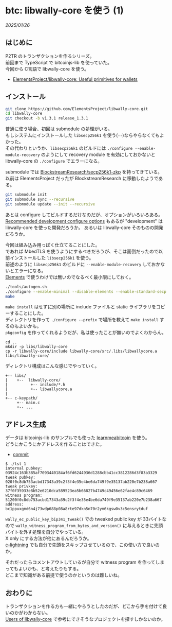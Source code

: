 # btc: libwally-core を使う (1)

_2025/01/26_

## はじめに

P2TR のトランザクションを作るシリーズ。  
前回まで TypeScript で bitcoinjs-lib を使っていた。  
今回から C言語で libwally-core を使う。

* [ElementsProject/libwally-core: Useful primitives for wallets](https://github.com/ElementsProject/libwally-core)

## インストール

```bash
git clone https://github.com/ElementsProject/libwally-core.git
cd libwally-core
git checkout -b v1.3.1 release_1.3.1
```

普通に使う場合、初回は submodule の処理がいる。  
もしシステムにインストールした `libsecp256k1` を使う(`--`)ならやらなくてもよかった。  
その代わりというか、`libsecp256k1` のビルドには `./configure --enable-module-recovery` のようにして recovery module を有効にしておかないと libwally-core の `./configure` でエラーになる。

submodule では [BlockstreamResearch/secp256k1-zkp](https://github.com/BlockstreamResearch/secp256k1-zkp) を持ってきている。  
以前は ElementsProject だったが BlockstreamResearch に移動したようである。

```bash
git submodule init
git submodule sync --recursive
git submodule update --init --recursive
```

あとは configure してビルドするだけなのだが、オプションがいろいろある。  
[Recommended development configure options](https://github.com/ElementsProject/libwally-core/tree/release_1.3.1?tab=readme-ov-file#recommended-development-configure-options) もあるが "development" は libwally-core を使った開発だろうか。
あるいは libwally-core そのものの開発だろうか。

今回は組み込み用っぽく仕立てることにした。  
であれば MbedTLS を使うようにするべきだろうが、そこは面倒だったので以前インストールした `libsecp256k1` を使う。  
前述のように `libsecp256k1` のビルドに `--enable-module-recovery` しておかないとエラーになる。  
[Elements](https://blockstream.com/elements/) で使うわけでは無いのでなるべく最小限にしておく。

```bash
./tools/autogen.sh
./configure --enable-minimal --disable-elements --enable-standard-secp --with-system-secp256k1 --disable-shared
make
```

`make install` はせずに別の場所に include ファイルと static ライブラリをコピーすることにした。  
ディレクトリを作って `./configure --prefix` で場所を教えて `make install` するのもよいかも。  
`pkgconfig` を作ってくれるようだが、私は使ったことが無いのでよくわからん。

```
cd ..
mkdir -p libs/libwally-core
cp -r libwally-core/include libwally-core/src/.libs/libwallycore.a libs/libwally-core/
```

ディレクトリ構成はこんな感じでやっていく。

```
+-- libs/
|    +--  libwally-core/
|          +-- include/*.h
|          +-- libwallycore.a
|
+-- c-keypath/
     +-- main.c
     +-- ...
```

## アドレス生成

データは bitcoinjs-lib のサンプルでも使った [learnmeabitcoin](https://learnmeabitcoin.com/technical/upgrades/taproot/#example-1-key-path-spend) を使う。  
どうにかこうにかアドレスを作ることはできた。

* [commit](https://github.com/hirokuma/c-keypath/blob/d9e2fbd92f0541c9ad1c2e72bf546a263364469a/main.c)

```console
$ ./tst 1
internal pubkey: 03924c163b385af7093440184af6fd6244936d1288cbb41cc3812286d3f83a3329
tweak pubkey:    020f0c8db753acbd17343a39c2f3f4e35e4be6da749f9e35137ab220e7b238a667
tweak privkey:   37f0f35933e8b52e6210dca589523ea5b66827b4749c49456e62fae4c89c6469
witness program: 51200f0c8db753acbd17343a39c2f3f4e35e4be6da749f9e35137ab220e7b238a667
address: bc1ppuxgmd6n4j73wdp688p08a8rte97dkn5n70r2ym6kgsw0v3c5ensrytduf
```

`wally_ec_public_key_bip341_tweak()` での tweaked public key が 33バイトなので
`wally_witness_program_from_bytes_and_version()` に与えるときに先頭バイトを外す処理を自分でやっている。  
X only にする方法が他にあるんだろうか。  
[c-lightning](https://github.com/ElementsProject/lightning/blob/0c6aa38bd57fd5bc3a042da742de6059799f28a7/bitcoin/script.c#L361-L362) でも自分で先頭をスキップさせているので、この使い方で良いのか。

それだったらコメントアウトしているが自分で witness program を作ってしまってもよいかも、と考えたりもする。  
どこまで知識がある前提で使うのかというのは難しいね。

## おわりに

トランザクションを作る方も一緒にやろうとしたのだが、どこから手を付けて良いのかがわからない。  
[Users of libwally-core](https://github.com/ElementsProject/libwally-core?tab=readme-ov-file#users-of-libwally-core) で参考にできそうなプロジェクトを探すしかないのか。
